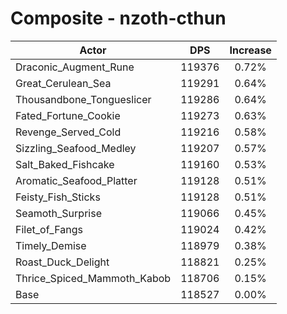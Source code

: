 # Composite - nzoth-cthun
| Actor | DPS | Increase |
|---|:---:|:---:|
|Draconic_Augment_Rune|119376|0.72%|
|Great_Cerulean_Sea|119291|0.64%|
|Thousandbone_Tongueslicer|119286|0.64%|
|Fated_Fortune_Cookie|119273|0.63%|
|Revenge_Served_Cold|119216|0.58%|
|Sizzling_Seafood_Medley|119207|0.57%|
|Salt_Baked_Fishcake|119160|0.53%|
|Aromatic_Seafood_Platter|119128|0.51%|
|Feisty_Fish_Sticks|119128|0.51%|
|Seamoth_Surprise|119066|0.45%|
|Filet_of_Fangs|119024|0.42%|
|Timely_Demise|118979|0.38%|
|Roast_Duck_Delight|118821|0.25%|
|Thrice_Spiced_Mammoth_Kabob|118706|0.15%|
|Base|118527|0.00%|
